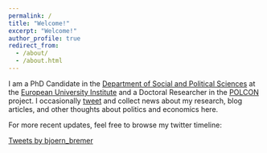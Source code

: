 ```yaml
---
permalink: /
title: "Welcome!"
excerpt: "Welcome!"
author_profile: true
redirect_from: 
  - /about/
  - /about.html
---
```


I am a PhD Candidate in the <a href="https://www.eui.eu/DepartmentsAndCentres/PoliticalAndSocialSciences/Index.aspx" style="text-decoration: underline">Department of Social and Political Sciences</a> at the <a href="https://www.eui.eu/Home.aspx" style="text-decoration: underline">European University Institute</a> and a Doctoral Researcher in the <a href="http://www.eui.eu/Projects/POLCON/Home.aspx" style="text-decoration: underline">POLCON</a> project. I occasionally <a href="https://twitter.com/bjoern_bremer" style="text-decoration: underline">tweet</a> and collect news about my research, blog articles, and other thoughts about politics and economics here.

For more recent updates, feel free to browse my twitter timeline: 

<a class="twitter-timeline" data-width="600" data-height="500" data-theme="light" href="https://twitter.com/bjoern_bremer?ref_src=twsrc%5Etfw">Tweets by bjoern_bremer</a> <script async src="https://platform.twitter.com/widgets.js" charset="utf-8"></script>

